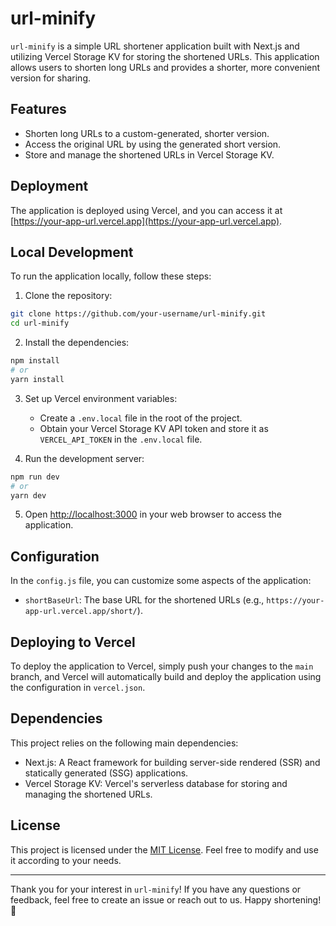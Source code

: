 # url-minify

`url-minify` is a simple URL shortener application built with Next.js and utilizing Vercel Storage KV for storing the shortened URLs. This application allows users to shorten long URLs and provides a shorter, more convenient version for sharing.

## Features

- Shorten long URLs to a custom-generated, shorter version.
- Access the original URL by using the generated short version.
- Store and manage the shortened URLs in Vercel Storage KV.

## Deployment

The application is deployed using Vercel, and you can access it at [https://your-app-url.vercel.app](https://your-app-url.vercel.app).

## Local Development

To run the application locally, follow these steps:

1. Clone the repository:

```bash
git clone https://github.com/your-username/url-minify.git
cd url-minify
```

2. Install the dependencies:

```bash
npm install
# or
yarn install
```

3. Set up Vercel environment variables:

   - Create a `.env.local` file in the root of the project.
   - Obtain your Vercel Storage KV API token and store it as `VERCEL_API_TOKEN` in the `.env.local` file.

4. Run the development server:

```bash
npm run dev
# or
yarn dev
```

5. Open [http://localhost:3000](http://localhost:3000) in your web browser to access the application.

## Configuration

In the `config.js` file, you can customize some aspects of the application:

- `shortBaseUrl`: The base URL for the shortened URLs (e.g., `https://your-app-url.vercel.app/short/`).

## Deploying to Vercel

To deploy the application to Vercel, simply push your changes to the `main` branch, and Vercel will automatically build and deploy the application using the configuration in `vercel.json`.

## Dependencies

This project relies on the following main dependencies:

- Next.js: A React framework for building server-side rendered (SSR) and statically generated (SSG) applications.
- Vercel Storage KV: Vercel's serverless database for storing and managing the shortened URLs.

## License

This project is licensed under the [MIT License](LICENSE.md). Feel free to modify and use it according to your needs.

---

Thank you for your interest in `url-minify`! If you have any questions or feedback, feel free to create an issue or reach out to us. Happy shortening! 🚀
